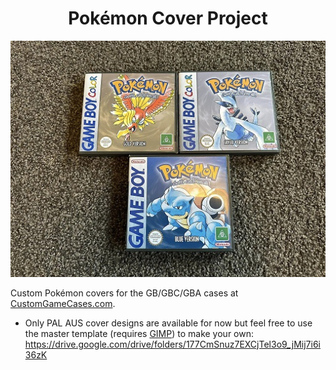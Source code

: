 <h1 align="center">Pokémon Cover Project</h1>  

<p align="center">
  <img src="/docs/example.jpg" />
</p>

Custom Pokémon covers for the GB/GBC/GBA cases at [CustomGameCases.com](https://www.customgamecases.com/online-store/Gameboy-Gameboy-Color-Gameboy-Advance-GB-GBC-GBA-c133115504).

- Only PAL AUS cover designs are available for now but feel free to use the master template (requires [GIMP](https://www.gimp.org/)) to make your own:
https://drive.google.com/drive/folders/177CmSnuz7EXCjTel3o9_jMij7i6i36zK
